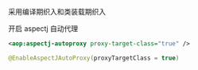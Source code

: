 采用编译期织入和类装载期织入

开启 aspectj 自动代理

```xml
<aop:aspectj-autoproxy proxy-target-class="true" />
```

```java
@EnableAspectJAutoProxy(proxyTargetClass = true)
```
